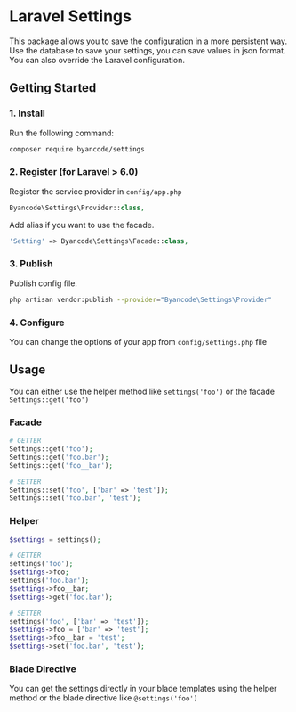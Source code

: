 # Laravel Settings

This package allows you to save the configuration in a more persistent way. Use the database to save your settings, you can save values in json format. You can also override the Laravel configuration.

## Getting Started

### 1. Install

Run the following command:

```bash
composer require byancode/settings
```

### 2. Register (for Laravel > 6.0)

Register the service provider in `config/app.php`

```php
Byancode\Settings\Provider::class,
```

Add alias if you want to use the facade.

```php
'Setting' => Byancode\Settings\Facade::class,
```

### 3. Publish

Publish config file.

```bash
php artisan vendor:publish --provider="Byancode\Settings\Provider"
```


### 4. Configure

You can change the options of your app from `config/settings.php` file

## Usage

You can either use the helper method like `settings('foo')` or the facade `Settings::get('foo')`

### Facade

```php
# GETTER  
Settings::get('foo');    
Settings::get('foo.bar'); 
Settings::get('foo__bar');

# SETTER  
Settings::set('foo', ['bar' => 'test']);
Settings::set('foo.bar', 'test');
```

### Helper

```php
$settings = settings();

# GETTER 
settings('foo');
$settings->foo;
settings('foo.bar');
$settings->foo__bar;
$settings->get('foo.bar');

# SETTER  
settings('foo', ['bar' => 'test']);
$settings->foo = ['bar' => 'test'];
$settings->foo__bar = 'test';
$settings->set('foo.bar', 'test');
```

### Blade Directive

You can get the settings directly in your blade templates using the helper method or the blade directive like `@settings('foo')`
